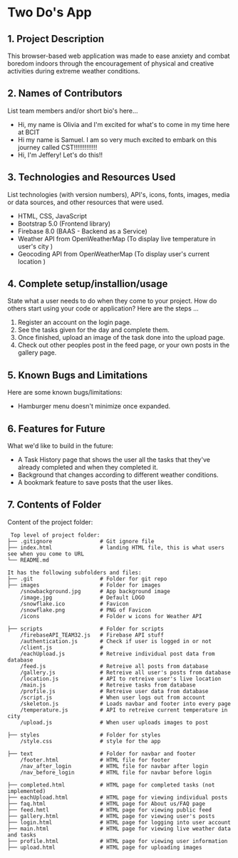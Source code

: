 # Two Do's App

## 1. Project Description 
This browser-based web application was made to ease anxiety and combat boredom indoors through the encouragement of physical and creative activities during extreme weather conditions.

## 2. Names of Contributors
List team members and/or short bio's here... 
* Hi, my name is Olivia and I'm excited for what's to come in my time here at BCIT
* Hi my name is Samuel. I am so very much excited to embark on this journey called CST!!!!!!!!!!!!!
* Hi, I'm Jeffery! Let's do this!!
	
## 3. Technologies and Resources Used
List technologies (with version numbers), API's, icons, fonts, images, media or data sources, and other resources that were used.
* HTML, CSS, JavaScript
* Bootstrap 5.0 (Frontend library)
* Firebase 8.0 (BAAS - Backend as a Service)
* Weather API from OpenWeatherMap (To display live temperature in user's city )
* Geocoding API from OpenWeatherMap (To display user's current location )


## 4. Complete setup/installion/usage
State what a user needs to do when they come to your project.  How do others start using your code or application?
Here are the steps ...
1. Register an account on the login page. 
2. See the tasks given for the day and complete them.
3. Once finished, upload an image of the task done into the upload page.
4. Check out other peoples post in the feed page, or your own posts in the gallery page.

## 5. Known Bugs and Limitations
Here are some known bugs/limitations:
* Hamburger menu doesn't minimize once expanded.

## 6. Features for Future
What we'd like to build in the future:
* A Task History page that shows the user all the tasks that they've already completed and when they completed it.
* Background that changes according to different weather conditions.
* A bookmark feature to save posts that the user likes.
	
## 7. Contents of Folder
Content of the project folder:

```
 Top level of project folder: 
├── .gitignore               # Git ignore file
├── index.html               # landing HTML file, this is what users see when you come to URL
└── README.md

It has the following subfolders and files:
├── .git                     # Folder for git repo
├── images                   # Folder for images
    /snowbackground.jpg      # App background image
    /image.jpg               # Default LOGO
    /snowflake.ico           # Favicon
    /snowflake.png           # PNG of Favicon
    /icons                   # Folder w icons for Weather API

├── scripts                  # Folder for scripts
    /firebaseAPI_TEAM32.js   # Firebase API stuff 
    /authentication.js       # Check if user is logged in or not
    /client.js               #
    /eachUpload.js           # Retreive individual post data from database
    /feed.js                 # Retreive all posts from database
    /gallery.js              # Retreive all user's posts from database
    /location.js             # API to retreive user's live location
    /main.js                 # Retreive tasks from database
    /profile.js              # Retreive user data from database
    /script.js               # When user logs out from account
    /skeleton.js             # Loads navbar and footer into every page
    /temperature.js          # API to retreive current temperature in city
    /upload.js               # When user uploads images to post
    
├── styles                   # Folder for styles
    /style.css               # style for the app

├── text                     # Folder for navbar and footer
    /footer.html             # HTML file for footer
    /nav_after_login         # HTML file for navbar after login
    /nav_before_login        # HTML file for navbar before login

├── completed.html           # HTML page for completed tasks (not implemented)
├── eachUpload.html          # HTML page for viewing individual posts
├── faq.html                 # HTML page for About us/FAQ page
├── feed.hmtl                # HTML page for viewing public feed
├── gallery.html             # HTML page for viewing user's posts
├── login.html               # HTML page for logging into user account
├── main.html                # HTML page for viewing live weather data and tasks
├── profile.html             # HTML page for viewing user information
├── upload.html              # HTML page for uploading images


```


